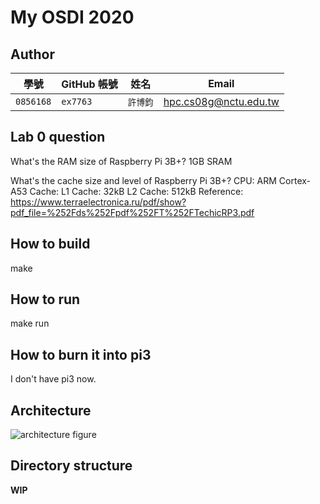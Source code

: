 # My OSDI 2020

## Author

| 學號 | GitHub 帳號 | 姓名 | Email |
| --- | ----------- | --- | --- |
|`0856168`| `ex7763` | `許博鈞` | hpc.cs08g@nctu.edu.tw |

## Lab 0 question

What's the RAM size of Raspberry Pi 3B+?
1GB SRAM

What's the cache size and level of Raspberry Pi 3B+?
CPU: ARM Cortex-A53
Cache:
    L1 Cache: 32kB
    L2 Cache: 512kB
Reference: https://www.terraelectronica.ru/pdf/show?pdf_file=%252Fds%252Fpdf%252FT%252FTechicRP3.pdf

## How to build

make

## How to run

make run

## How to burn it into pi3

I don't have pi3 now.

## Architecture

![architecture figure]()

## Directory structure

**WIP**


